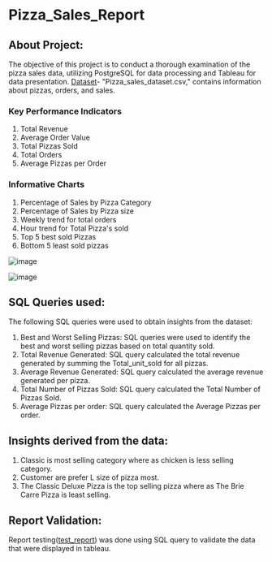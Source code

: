 # Pizza_Sales_Report
## About Project: 
The objective of this project is to conduct a thorough examination of the pizza sales data, utilizing PostgreSQL for data processing and Tableau for data presentation.
[Dataset](https://github.com/rashmi0007/PizzaSales_Report/blob/main/Files/Data/pizza_sales_dataset.csv)- "Pizza_sales_dataset.csv," contains information about pizzas, orders, and sales.

### Key Performance Indicators
1. Total Revenue
2.  Average Order Value
3.  Total Pizzas Sold
4. Total Orders
5. Average Pizzas per Order

### Informative Charts
1. Percentage of Sales by Pizza Category
2. Percentage of Sales by Pizza size
3. Weekly trend for total orders
4. Hour trend for Total Pizza's sold
5. Top 5 best sold Pizzas
6. Bottom 5 least sold pizzas

![image](https://github.com/rashmi0007/PizzaSales_Report/assets/87612040/1960d2dc-af55-4476-bf6e-75ee0673a5ef)

![image](https://github.com/rashmi0007/PizzaSales_Report/assets/87612040/fb9e4bf1-991f-48fc-a057-7d4852074e05)

## SQL Queries used:
The following SQL queries were used to obtain insights from the dataset:
1. Best and Worst Selling Pizzas: SQL queries were used to identify the best and worst selling pizzas based on total quantity sold.
2. Total Revenue Generated: SQL query calculated the total revenue generated by summing the Total_unit_sold for all pizzas.
3. Average Revenue Generated: SQL query calculated the average revenue generated per pizza.
4. Total Number of Pizzas Sold: SQL query calculated the Total Number of Pizzas Sold.
5. Average Pizzas per order: SQL query calculated the Average Pizzas per order.

## Insights derived from the data:
1. Classic is most selling category where as chicken is less selling category.
2. Customer are prefer L size of pizza most.
3. The Classic Deluxe Pizza is the top selling pizza where as The Brie Carre Pizza is least selling.

## Report Validation:
Report testing([test_report](https://github.com/rashmi0007/PizzaSales_Report/blob/main/Tableau_report_Testing_in_SQL.pdf)) was done using SQL query to validate the data that were displayed in tableau.
